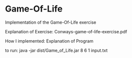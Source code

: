 # Game-Of-Life
Implementation of the Game-Of-Life exercise

Explanation of Exercise:
Conways-game-of-life-exercise.pdf

How I implemented:
Explanation of Program

to run:
java -jar dist/Game_of_Life.jar 8 6 1 input.txt
